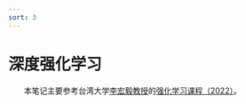 ```yaml
---
sort: 3
---
```


# 深度强化学习

&emsp;&emsp;本笔记主要参考台湾大学[李宏毅教授](http://speech.ee.ntu.edu.tw/~tlkagk/)的[强化学习课程（2022）](https://www.bilibili.com/video/BV1UE411G78S?spm_id_from=333.337.search-card.all.click)。